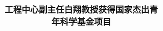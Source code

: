 ---
layout: post
tags: [news]
title: 工程中心副主任白翔教授获得国家杰出青年科学基金项目
# thumbnail-img: /assets/img/news/2022-04-14-0.jpg
---